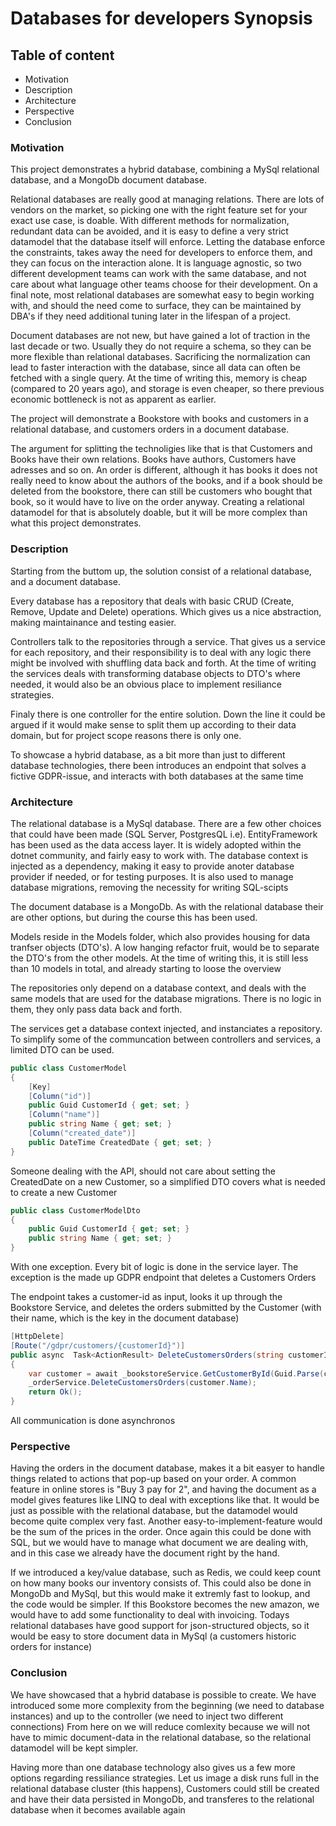 # Databases for developers Synopsis

## Table of content
- Motivation
- Description
- Architecture
- Perspective
- Conclusion

### Motivation

This project demonstrates a hybrid database, combining a MySql relational database, and a MongoDb document database.

Relational databases are really good at managing relations. There are lots of vendors on the market, so picking one with the right feature set for your exact use case, is doable.
With different methods for normalization, redundant data can be avoided, and it is easy to define a very strict datamodel that the database itself will enforce. Letting the database enforce the constraints, takes away the need for developers to enforce them, and they can focus on the interaction alone. It is language agnostic, so two different development teams can work with the same database, and not care about what language other teams choose for their development.
On a final note, most relational databases are somewhat easy to begin working with, and should the need come to surface, they can be maintained by DBA's if they need additional tuning later in the lifespan of a project.

Document databases are not new, but have gained a lot of traction in the last decade or two. Usually they do not require a schema, so they can be more flexible than relational databases. Sacrificing the normalization can lead to faster interaction with the database, since all data can often be fetched with a single query. At the time of writing this, memory is cheap (compared to 20 years ago), and storage is even cheaper, so there previous economic bottleneck is not as apparent as earlier.


The project will demonstrate a Bookstore with books and customers in a relational database, and customers orders in a document database.

The argument for splitting the technoligies like that is that Customers and Books have their own relations. Books have authors, Customers have adresses and so on.
An order is different, although it has books it does not really need to know about the authors of the books, and if a book should be deleted from the bookstore, there can still be customers who bought that book, so it would have to live on the order anyway. Creating a relational datamodel for that is absolutely doable, but it will be more complex than what this project demonstrates.


### Description

Starting from the buttom up, the solution consist of a relational database, and a document database.

Every database has a repository that deals with basic CRUD (Create, Remove, Update and Delete) operations. Which gives us a nice abstraction, making maintainance and testing easier.

Controllers talk to the repositories through a service. That gives us a service for each repository, and their responsibility is to deal with any logic there might be involved with shuffling data back and forth. At the time of writing the services deals with transforming database objects to DTO's where needed, it would also be an obvious place to implement resiliance strategies.

Finaly there is one controller for the entire solution. Down the line it could be argued if it would make sense to split them up according to their data domain, but for project scope reasons there is only one.

To showcase a hybrid database, as a bit more than just to different database technologies, there been introduces an endpoint that solves a fictive GDPR-issue, and interacts with both databases at the same time

### Architecture

The relational database is a MySql database. There are a few other choices that could have been made (SQL Server, PostgresQL i.e).
EntityFramework has been used as the data access layer. It is widely adopted within the dotnet community, and fairly easy to work with. The database context is injected as a dependency, making it easy to provide anoter database provider if needed, or for testing purposes.
It is also used to manage database migrations, removing the necessity for writing SQL-scipts

The document database is a MongoDb. As with the relational database their are other options, but during the course this has been used.

Models reside in the Models folder, which also provides housing for data tranfser objects (DTO's). A low hanging refactor fruit, would be to separate the DTO's from the other models. At the time of writing this, it is still less than 10 models in total, and already starting to loose the overview


The repositories only depend on a database context, and deals with the same models that are used for the database migrations. There is no logic in them, they only pass data back and forth.

The services get a database context injected, and instanciates a repository. To simplify some of the communcation between controllers and services, a limited DTO can be used.

```csharp
public class CustomerModel
{
    [Key]
    [Column("id")]
    public Guid CustomerId { get; set; }
    [Column("name")]
    public string Name { get; set; }
    [Column("created_date")]
    public DateTime CreatedDate { get; set; }
}
```

Someone dealing with the API, should not care about setting the CreatedDate on a new Customer, so a simplified DTO covers what is needed to create a new Customer

```csharp
public class CustomerModelDto
{
    public Guid CustomerId { get; set; }
    public string Name { get; set; }
}
```

With one exception. Every bit of logic is done in the service layer.
The exception is the made up GDPR endpoint that deletes a Customers Orders

The endpoint takes a customer-id as input, looks it up through the Bookstore Service, and deletes the orders submitted by the Customer (with their name, which is the key in the document database)

```csharp
[HttpDelete]
[Route("/gdpr/customers/{customerId}")]
public async  Task<ActionResult> DeleteCustomersOrders(string customerId)
{
    var customer = await _bookstoreService.GetCustomerById(Guid.Parse(customerId));
    _orderService.DeleteCustomersOrders(customer.Name);
    return Ok();
}
```

All communication is done asynchronos 

### Perspective

Having the orders in the document database, makes it a bit easyer to handle things related to actions that pop-up based on your order.  A common feature in online stores is "Buy 3 pay for 2", and having the document as a model gives features like LINQ to deal with exceptions like that. It would be just as possible with the relational database, but the datamodel would become quite complex very fast. Another easy-to-implement-feature would be the sum of the prices in the order. Once again this could be done with SQL, but we would have to manage what document we are dealing with, and in this case we already have the document right by the hand.

If we introduced a key/value database, such as Redis, we could keep count on how many books our inventory consists of. This could also be done in MongoDb and MySql, but this would make it extremly fast to lookup, and the code would be simpler.
If this Bookstore becomes the new amazon, we would have to add some functionality to deal with invoicing. Todays relational databases have good support for json-structured objects, so it would be easy to store document data in MySql (a customers historic orders for instance)

### Conclusion

We have showcased that a hybrid database is possible to create.
We have introduced some more complexity from the beginning (we need to database instances) and up to the controller (we need to inject two different connections)
From here on we will reduce comlexity because we will not have to mimic document-data in the relational database, so the relational datamodel will be kept simpler.

Having more than one database technology also gives us a few more options regarding ressiliance strategies. Let us image a disk runs full in the relational database cluster (this happens), Customers could still be created and have their data persisted in MongoDb, and transferes to the relational database when it becomes available again 